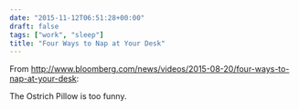 ```yaml
---
date: "2015-11-12T06:51:28+00:00"
draft: false
tags: ["work", "sleep"]
title: "Four Ways to Nap at Your Desk"
---
```

From http://www.bloomberg.com/news/videos/2015-08-20/four-ways-to-nap-at-your-desk:

The Ostrich Pillow is too funny.
